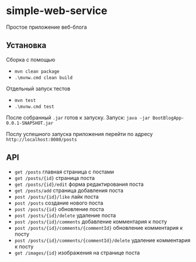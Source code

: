 # simple-web-service
Простое приложение веб-блога

## Установка

Сборка с помощью
* `mvn clean package`
* `.\mvnw.cmd clean build`

Отдельный запуск тестов
* `mvn test`
* `.\mvnw.cmd test`

После собранный `.jar` готов к запуску. 
Запуск: `java -jar BootBlogApp-0.0.1-SNAPSHOT.jar`

Послу успешного запуска приложения перейти по адресу `http://localhost:8080/posts`

## API

* `get /posts` главная страница с постами
* `get /posts/{id}` страница поста
* `get /posts/{id}/edit` форма редактирования поста
* `get /posts/add` страница добавления поста
* `post /posts/{id}/like` лайк поста
* `post /posts` создание нового поста
* `post /posts/{id}` обновление поста
* `post /posts/{id}/delete` удаление поста
* `post /posts/{id}/comments` добавление комментария к посту
* `post /posts/{id}/comments/{commentId}` обновление комментария к посту
* `post /posts/{id}/comments/{commentId}/delete` удаление комментария к посту
* `get /images/{id}` изображения на странице поста 

